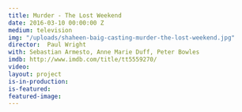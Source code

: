 ```yaml
---
title: Murder - The Lost Weekend
date: 2016-03-10 00:00:00 Z
medium: television
img: "/uploads/shaheen-baig-casting-murder-the-lost-weekend.jpg"
director:  Paul Wright
with: Sebastian Armesto, Anne Marie Duff, Peter Bowles 
imdb: http://www.imdb.com/title/tt5559270/
video:
layout: project
is-in-production:
is-featured:
featured-image: 
---
```


